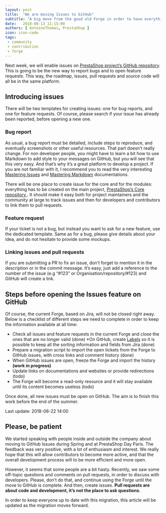 ```yaml
---
layout: post
title:  "We are moving Issues to GitHub"
subtitle: "A big move from the good old Forge in order to have everything in one place for everyone."
date:   2018-08-13 11:15:00
authors: [ AntoineThomas, PrestaShop ]
icon: icon-code
tags:
 - community
 - contribution
 - forge
---
```


Next week, we will enable issues on [PrestaShop project’s GitHub repository](https://github.com/PrestaShop/PrestaShop). This is going to be the new way to report bugs and to open feature requests. This way, the roadmap, issues, pull requests and source code will all be in the same platform.

## Introducing issues

There will be two templates for creating issues: one for bug reports, and one for feature requests. Of course, please search if your issue has already been reported, before opening a new one.


### Bug report

As usual, a bug report must be detailed, include steps to reproduce, and eventually screenshots or other useful resources. That part doesn’t really change. For non developer people, you might have to learn a bit how to use Markdown to add style to your messages on GitHub, but you will see that this very easy. And that’s why it’s a great platform to develop a project. If you are not familiar with it, I recommend you to read the very interesting [Mastering Issues](https://guides.github.com/features/issues/) and [Mastering Markdown](https://guides.github.com/features/mastering-markdown/) documentations.

There will be one place to create issue for the core and for the modules: everything has to be created on the main project, [PrestaShop’s Core repository ](https://github.com/PrestaShop/PrestaShop). It should make it easy both for project maintainers and the community at large to track issues and then for developers and contributors to link them to pull requests.


### Feature request

If your ticket is not a bug, but instead you want to ask for a new feature, use the dedicated template. Same as for a bug, please give details about your idea, and do not hesitate to provide some mockups.


### Linking issues and pull requests

If you are submitting a PR to fix an issue, don’t forget to mention it in the description or in the commit message. It’s easy, just add a reference to the number of the issue (e.g “#123” or Organisation/repository/#123) and GitHub will create a link.


## Steps before opening the Issues feature on GitHub

Of course, the current Forge, based on Jira, will not be closed right away. Below is a checklist of different steps we need to complete in order to keep the information available at all time:

* Check all issues and feature requests in the current Forge and close the ones that are no longer valid (done)
 *On GitHub, create [Labels](https://github.com/PrestaShop/PrestaShop/labels) so it is possible to keep all the sorting information and fields from Jira (done)
* Prepare a migration script to import the open tickets from the Forge to GitHub issues, with cross links and comment history (done)
* When GitHub issues are open, freeze the Forge and import the history **(work in progress)**
* Update links on documentations and websites or provide redirections (todo)
* The Forge will become a read-only resource and it will stay available until its content becomes useless (todo)

Once done, all new issues must be open on GitHub. The aim is to finish this work before the end of the summer.

Last update: 2018-08-22 14:00


## Please, be patient

We started speaking with people inside and outside the company about moving to GitHub Issues during Spring and at PrestaShop Day Paris. The feedback was very positive, with a lot of enthusiasm and interest. We really hope that this will allow contributors to become more active, and that the overall development process will to be more efficient and more open.

However, it seems that some people are a bit hasty. Recently, we saw some off-topic questions and comments on pull requests, in order to discuss with developers. Please, don’t do that, and continue using the Forge until the move to GitHub is complete. And then, create issues. **Pull requests are about code and development, it’s not the place to ask questions**.

In order to keep everyone up to date with this migration, this article will be updated as the migration moves forward.
